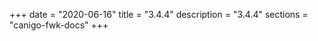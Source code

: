 +++
date        = "2020-06-16"
title       = "3.4.4"
description = "3.4.4"
sections    = "canigo-fwk-docs"
+++